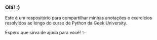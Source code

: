 ### Olá! :)

Este é um respositório para compartilhar minhas anotações e exercícios resolvidos ao longo do curso de Python da Geek University.

Espero que sirva de ajuda para você! ✨

